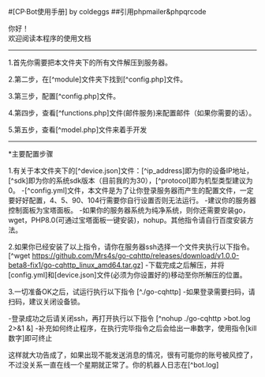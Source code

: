 #[CP·Bot使用手册] by coldeggs
##引用phpmailer&phpqrcode
 
 你好！  
 欢迎阅读本程序的使用文档  
 
 ***
 1.首先你需要把本文件夹下的所有文件解压到服务器。
 
 2.第二步，在[^module]文件夹下找到[^config.php]文件。
 
 3.第三步，配置[^config.php]文件。
 
 4.第四步，查看[^functions.php]文件(邮件服务)来配置邮件（如果你需要的话）。
 
 5.第五步，查看[^model.php]文件来着手开发
 ***
 
 *主要配置步骤
 
 1.有关于本文件夹下的[^device.json]文件：[^ip_address]即为你的设备IP地址，[^sdk]即为你的系统sdk版本（目前我的为30），[^protocol]即为机型类型建议为0。
 -[^config.yml]文件，本文件是为了让你登录服务器而产生的配置文件，一定要好好配置，4、5、90、104行需要你自行设置否则无法运行。
 -建议你的服务器控制面板为宝塔面板。
 -如果你的服务器系统为纯净系统，则你还需要安装go，wget，PHP8.0(可通过宝塔面板一键安装)，nohup。其他指令请自行百度安装方法。
 
 2.如果你已经安装了以上指令，请你在服务器ssh选择一个文件夹执行以下指令。
 [^wget https://github.com/Mrs4s/go-cqhttp/releases/download/v1.0.0-beta8-fix1/go-cqhttp_linux_amd64.tar.gz]
 -下载完成之后解压，并将[config.yml]和[device.json]文件(必须为你设置好的)移动至你所解压的位置。
 
 3.一切准备OK之后，试运行执行以下指令
 [^./go-cqhttp]
 -如果登录需要扫码，请扫码，建议关闭设备锁。
 
 -登录成功之后请关闭ssh，再打开执行以下指令
 [^nohup ./go-cqhttp >bot.log 2>&1 &]
 -补充如何终止程序，在执行完毕指令之后会给出一串数字，使用指令[kill 数字]即可终止
 
 这样就大功告成了，如果出现不能发送消息的情况，很有可能你的账号被风控了，不过没关系一直在线一个星期就正常了。你的机器人日志在[^bot.log]

